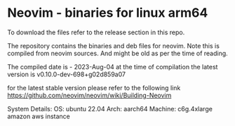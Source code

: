 # Neovim - binaries for linux arm64

To download the files refer to the release section in this repo.

The repository contains the binaries and deb files for neovim.
Note this is compiled from neovim sources. And might be old as per the time of reading.

The compiled date is - 2023-Aug-04
at the time of compilation the latest version is v0.10.0-dev-698+g02d859a07

for the latest stable version please refer to the following link
https://github.com/neovim/neovim/wiki/Building-Neovim

System Details:
    OS: ubuntu 22.04
    Arch: aarch64
    Machine: c6g.4xlarge amazon aws instance
